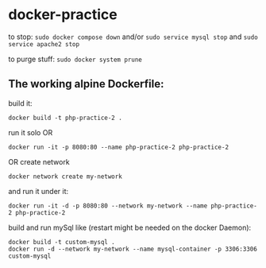 # docker-practice

to stop:
```sudo docker compose down```
and/or
```sudo service mysql stop```
and
```sudo service apache2 stop```

to purge stuff:
```sudo docker system prune```

## The working alpine Dockerfile:

build it:
```
docker build -t php-practice-2 .
```
run it solo OR
```
docker run -it -p 8080:80 --name php-practice-2 php-practice-2

```

OR create network

```
docker network create my-network
```

and run it under it:

```
docker run -it -d -p 8080:80 --network my-network --name php-practice-2 php-practice-2
```

build and run mySql like (restart might be needed on the docker Daemon):

```
docker build -t custom-mysql .
docker run -d --network my-network --name mysql-container -p 3306:3306 custom-mysql
```

